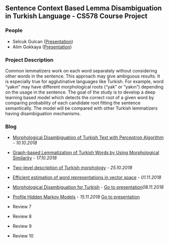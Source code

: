 ## Sentence Context Based Lemma Disambiguation in Turkish Language - CS578 Course Project

### People

 - Selcuk Gulcan ([Presentation](presentations/presentation_selcuk.pdf))
 - Alim Gokkaya ([Presentation](presentations/Profile%20Hidden%20Markov%20Models.pdf))

### Project Description

  Common lemmatizers work on each word separately without considering other words in the sentence. This approach may give ambiguous results. It is especially true for agglutinative languages like Turkish. For example, word “yakın” may have different morphological roots (“yak” or “yakın”) depending on the usage in the sentence. The goal of the study is to develop a deep learning based model which detects the correct root of a given word by comparing probability of each candidate root fitting the sentence semantically. The model will be compared with other Turkish lemmatizers having disambiguation mechanisms.

### Blog

 - [Morphological Disambiguation of Turkish Text with Perceptron Algorithm](review1.html) - *10.10.2018*

 - [Graph-based Lemmatization of Turkish Words by Using Morphological Similarity](review2.html) - *17.10.2018*
 
 - [Two-level description of Turkish morphology](review3.html) - *25.10.2018*
 
 - [Efficient estimation of word representations in vector space](review4.html) - *01.11.2018*
 
 - [Morphological Disambiguation for Turkish](review5.html) - [Go to presentation](presentations/presentation_selcuk.pdf)*08.11.2018*
 
 - [Profile Hidden Markov Models](review6.html) - *15.11.2018* [Go to presentation](presentations/Profile%20Hidden%20Markov%20Models.pdf)

 - Review 7
 
 - Review 8
 
 - Review 9
 
 - Review 10
 
